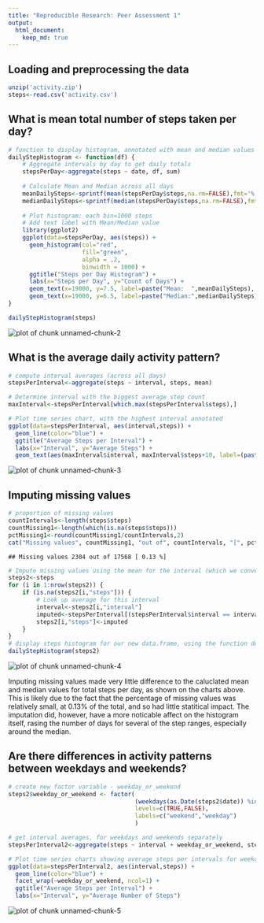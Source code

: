 ```yaml
---
title: "Reproducible Research: Peer Assessment 1"
output: 
  html_document:
    keep_md: true
---
```



## Loading and preprocessing the data

```r
unzip('activity.zip')
steps<-read.csv('activity.csv')
```


## What is mean total number of steps taken per day?

```r
# function to display histogram, annotated with mean and median values
dailyStepHistogram <- function(df) {
    # Aggregate intervals by day to get daily totals
    stepsPerDay<-aggregate(steps ~ date, df, sum)
    
    # Calculate Mean and Median across all days
    meanDailySteps<-sprintf(mean(stepsPerDay$steps,na.rm=FALSE),fmt='%.2f')
    medianDailySteps<-sprintf(median(stepsPerDay$steps,na.rm=FALSE),fmt='%.2f')
    
    # Plot histogram: each bin=1000 steps 
    # Add text label with Mean/Median value
    library(ggplot2)
    ggplot(data=stepsPerDay, aes(steps)) + 
      geom_histogram(col="red", 
                     fill="green", 
                     alpha = .2,
                     binwidth = 1000) + 
      ggtitle("Steps per Day Histogram") +
      labs(x="Steps per Day", y="Count of Days") +
      geom_text(x=19000, y=7.5, label=paste("Mean:  ",meanDailySteps), size=4) + 
      geom_text(x=19000, y=6.5, label=paste("Median:",medianDailySteps), size=4)
}

dailyStepHistogram(steps)
```

![plot of chunk unnamed-chunk-2](figure/unnamed-chunk-2-1.png) 

## What is the average daily activity pattern?

```r
# compute interval averages (across all days)
stepsPerInterval<-aggregate(steps ~ interval, steps, mean)

# Determine interval with the biggest average step count
maxInterval<-stepsPerInterval[which.max(stepsPerInterval$steps),]

# Plot time series chart, with the highest interval annotated
ggplot(data=stepsPerInterval, aes(interval,steps)) + 
  geom_line(color="blue") +
  ggtitle("Average Steps per Interval") +
  labs(x="Interval", y="Average Steps") +
  geom_text(aes(maxInterval$interval, maxInterval$steps+10, label=(paste(" Peak Interval:", maxInterval$interval))), size=3.5, col="red")
```

![plot of chunk unnamed-chunk-3](figure/unnamed-chunk-3-1.png) 

## Imputing missing values


```r
# proportion of missing values
countIntervals<-length(steps$steps)
countMissing1<-length(which(is.na(steps$steps)))
pctMissing1<-round(countMissing1/countIntervals,2)
cat("Missing values", countMissing1, "out of", countIntervals, "[", pctMissing1, "%]")
```

```
## Missing values 2304 out of 17568 [ 0.13 %]
```

```r
# Impute missing values using the mean for the interval (which we conveniently calculated earlier)
steps2<-steps
for (i in 1:nrow(steps2)) {
    if (is.na(steps2[i,"steps"])) {
        # Look up average for this interval
        interval<-steps2[i,"interval"]
        imputed<-stepsPerInterval[(stepsPerInterval$interval == interval),"steps"]
        steps2[i,"steps"]<-imputed
    }
}
# display steps histogram for our new data.frame, using the function defined in Step 1 above
dailyStepHistogram(steps2)
```

![plot of chunk unnamed-chunk-4](figure/unnamed-chunk-4-1.png) 


Imputing missing values made very little difference to the caluclated mean and median values for total steps per day, as shown on the charts above. This is likely due to the fact that the percentage of missing values was relatively small, at 0.13% of the total, and so had little statitical impact.
The imputation did, however, have a more noticable affect on the histogram itself, rasing the number of days for several of the step ranges, especially around the median.


## Are there differences in activity patterns between weekdays and weekends?


```r
# create new factor variable - weekday_or_weekend
steps2$weekday_or_weekend <- factor(
                                    (weekdays(as.Date(steps2$date)) %in% c("Saturday","Sunday")),
                                    levels=c(TRUE,FALSE),
                                    labels=c("weekend","weekday")
                                    )

# get interval averages, for weekdays and weekends separately
stepsPerInterval2<-aggregate(steps ~ interval + weekday_or_weekend, steps2, mean)

# Plot time series charts showing average steps per intervals for weekdays versus weekends
ggplot(data=stepsPerInterval2, aes(interval,steps)) + 
  geom_line(color="blue") +
  facet_wrap(~weekday_or_weekend, ncol=1) +
  ggtitle("Average Steps per Interval") +
  labs(x="Interval", y="Average Number of Steps")
```

![plot of chunk unnamed-chunk-5](figure/unnamed-chunk-5-1.png) 


